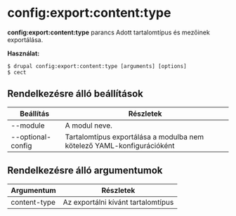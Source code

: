 # config:export:content:type
**config:export:content:type** parancs Adott tartalomtípus és mezőinek exportálása.

**Használat:**
```
$ drupal config:export:content:type [arguments] [options] 
$ cect  
```

## Rendelkezésre álló beállítások
Beállítás | Részletek
-------|-------------
--module | A modul neve.
--optional-config | Tartalomtípus exportálása a modulba nem kötelező YAML-konfigurációként

## Rendelkezésre álló argumentumok
Argumentum | Részletek
---------|-------------
content-type | Az exportálni kívánt tartalomtípus
